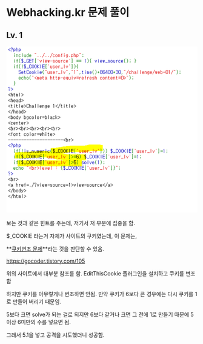 # Webhacking.kr 문제 풀이

## Lv. 1

![lv1_1](./webhancking.kr/lv1_1.PNG)

보는 것과 같은 힌트를 주는데, 저기서 저 부분에 집중을 함.

$_COOKIE 라는거 자체가 사이트의 쿠키였는데, 이 문제는,

**<u>쿠키변조 문제</u>**라는 것을 판단할 수 있음.

https://gocoder.tistory.com/105

위의 사이트에서 대부분 참조를 함. EditThisCookie 플러그인을 설치하고 쿠키를 변조 함

하지만 쿠키를 아무렇게나 변조하면 안됨. 만약 쿠키가 6보다 큰 경우에는 다시 쿠키를 1로 만들어 버리기 때문임.

5보다 크면 solve가 되는 걸로 되지만 6보다 같거나 크면 그 전에 1로 만들기 때문에 5이상 6미만의 수를 넣으면 됨.

그래서 5.1을 넣고 공격을 시도했더니 성공함.









